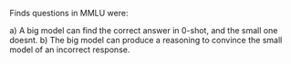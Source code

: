 Finds questions in MMLU were:

a) A big model can find the correct answer in 0-shot, and the small one doesnt.
b) The big model can produce a reasoning to convince the small model of an incorrect response.
